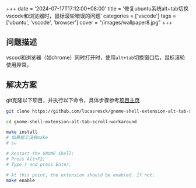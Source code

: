 +++
date = '2024-07-17T17:12:00+08:00'
title = '修复ubuntu系统alt+tab切换vscode和浏览器时，鼠标滚轮错误的问题'
categories = ['vscode']
tags = ['ubuntu', 'vscode', 'browser']
cover = "/images/wallpaper8.jpg"
+++

## 问题描述

vscod和浏览器（如chrome）同时打开时，使用`alt+tab`切换窗口后，鼠标滚轮使用异常。

## 解决方案

git克隆以下项目，并执行以下命令，具体步骤参考[项目主页](https://github.com/lucasresck/gnome-shell-extension-alt-tab-scroll-workaround?tab=readme-ov-file#usage)
```bash
git clone https://github.com/lucasresck/gnome-shell-extension-alt-tab-scroll-workaround.git

cd gnome-shell-extension-alt-tab-scroll-workaround

make install
# 如果提示没有make
# su

# Restart the GNOME Shell:
# Press Alt+F2;
# Type r and press Enter.

# At this point, the extension should be enabled. If not:
make enable
```